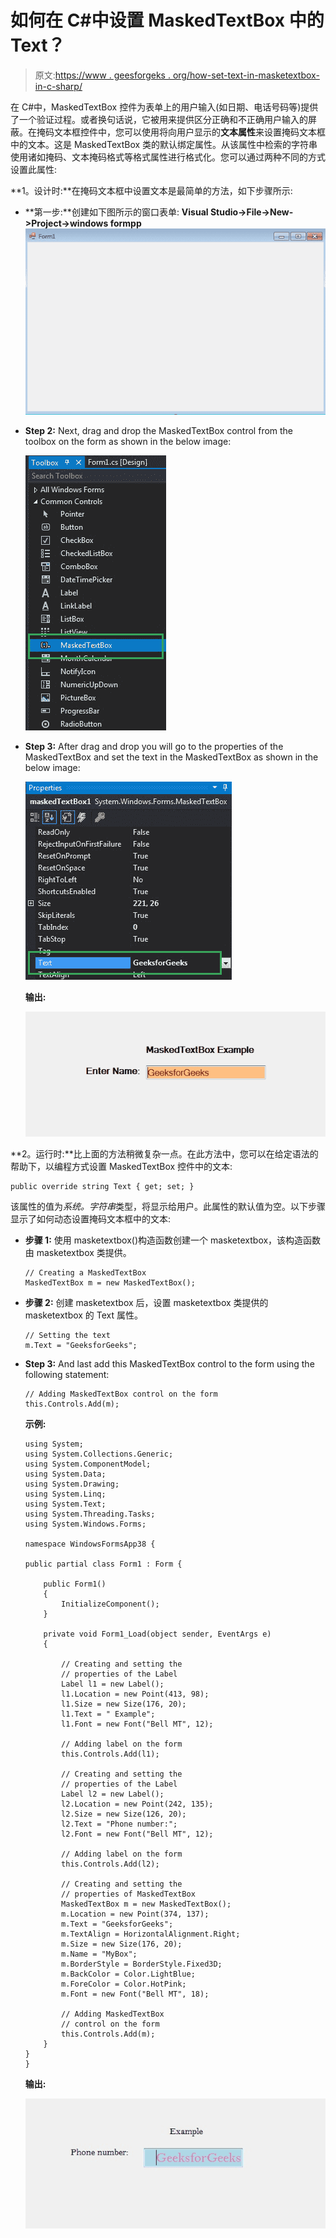 # 如何在 C#中设置 MaskedTextBox 中的 Text？

> 原文:[https://www . geesforgeks . org/how-set-text-in-masketextbox-in-c-sharp/](https://www.geeksforgeeks.org/how-to-set-text-in-maskedtextbox-in-c-sharp/)

在 C#中，MaskedTextBox 控件为表单上的用户输入(如日期、电话号码等)提供了一个验证过程。或者换句话说，它被用来提供区分正确和不正确用户输入的屏蔽。在掩码文本框控件中，您可以使用将向用户显示的**文本属性**来设置掩码文本框中的文本。这是 MaskedTextBox 类的默认绑定属性。从该属性中检索的字符串使用诸如掩码、文本掩码格式等格式属性进行格式化。您可以通过两种不同的方式设置此属性:

**1。设计时:**在掩码文本框中设置文本是最简单的方法，如下步骤所示:

*   **第一步:**创建如下图所示的窗口表单:
    **Visual Studio->File->New->Project->windows formpp**
    ![](img/de9202f1f4646167e60ea580d67273d9.png)
*   **Step 2:** Next, drag and drop the MaskedTextBox control from the toolbox on the form as shown in the below image:

    ![](img/696b640abfbffd1882d7239ad47f0669.png)

*   **Step 3:** After drag and drop you will go to the properties of the MaskedTextBox and set the text in the MaskedTextBox as shown in the below image:

    ![](img/562fa4e40f4945a11109c6044df8a882.png)

    **输出:**

    ![](img/b18e9239e10583bb6742d93e8710aaf8.png)

**2。运行时:**比上面的方法稍微复杂一点。在此方法中，您可以在给定语法的帮助下，以编程方式设置 MaskedTextBox 控件中的文本:

```
public override string Text { get; set; }
```

该属性的值为*系统。字符串*类型，将显示给用户。此属性的默认值为空。以下步骤显示了如何动态设置掩码文本框中的文本:

*   **步骤 1:** 使用 masketextbox()构造函数创建一个 masketextbox，该构造函数由 masketextbox 类提供。

    ```
    // Creating a MaskedTextBox
    MaskedTextBox m = new MaskedTextBox();

    ```

*   **步骤 2:** 创建 masketextbox 后，设置 masketextbox 类提供的 masketextbox 的 Text 属性。

    ```
    // Setting the text
    m.Text = "GeeksforGeeks";

    ```

*   **Step 3:** And last add this MaskedTextBox control to the form using the following statement:

    ```
    // Adding MaskedTextBox control on the form
    this.Controls.Add(m);

    ```

    **示例:**

    ```
    using System;
    using System.Collections.Generic;
    using System.ComponentModel;
    using System.Data;
    using System.Drawing;
    using System.Linq;
    using System.Text;
    using System.Threading.Tasks;
    using System.Windows.Forms;

    namespace WindowsFormsApp38 {

    public partial class Form1 : Form {

        public Form1()
        {
            InitializeComponent();
        }

        private void Form1_Load(object sender, EventArgs e)
        {

            // Creating and setting the 
            // properties of the Label
            Label l1 = new Label();
            l1.Location = new Point(413, 98);
            l1.Size = new Size(176, 20);
            l1.Text = " Example";
            l1.Font = new Font("Bell MT", 12);

            // Adding label on the form
            this.Controls.Add(l1);

            // Creating and setting the 
            // properties of the Label
            Label l2 = new Label();
            l2.Location = new Point(242, 135);
            l2.Size = new Size(126, 20);
            l2.Text = "Phone number:";
            l2.Font = new Font("Bell MT", 12);

            // Adding label on the form
            this.Controls.Add(l2);

            // Creating and setting the 
            // properties of MaskedTextBox
            MaskedTextBox m = new MaskedTextBox();
            m.Location = new Point(374, 137);
            m.Text = "GeeksforGeeks";
            m.TextAlign = HorizontalAlignment.Right;
            m.Size = new Size(176, 20);
            m.Name = "MyBox";
            m.BorderStyle = BorderStyle.Fixed3D;
            m.BackColor = Color.LightBlue;
            m.ForeColor = Color.HotPink;
            m.Font = new Font("Bell MT", 18);

            // Adding MaskedTextBox
            // control on the form
            this.Controls.Add(m);
        }
    }
    }
    ```

    **输出:**

    ![](img/4d03e78f38fd5b52f67cbf775484b9d0.png)